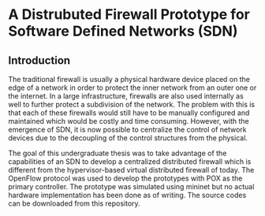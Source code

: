 A Distrubuted Firewall Prototype for Software Defined Networks (SDN)
============

Introduction
------------
The traditional firewall is usually a physical hardware device
placed on the edge of a network in order to protect the inner network
from an outer one or the internet. In a large infrastructure, 
firewalls are also used internally as well to further protect a subdivision of the network.
The problem with this is that each of these firewalls would still have to be manually
configured and maintained which would be costly and time consuming. However, with the emergence
of SDN, it is now possible to centralize the control of network devices
due to the decoupling of the control structures from the physical.

The goal of this undergraduate thesis was to take advantage of the capabilities of an SDN
to develop a centralized distributed firewall which is different from the
hypervisor-based virtual distributed firewall of today. The OpenFlow protocol was used
to develop the prototypes with POX as the primary controller. The prototype was simulated
using mininet but no actual hardware implementation has been done as of writing. The source
codes can be downloaded from this repository.

